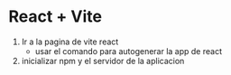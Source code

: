 # React + Vite

1. Ir a la pagina de vite react
    - usar el comando para autogenerar la app de react
1. inicializar npm y el servidor de la aplicacion